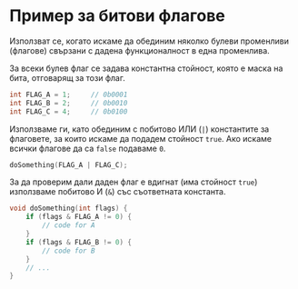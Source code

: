 # Пример за битови флагове

Използват се, когато искаме да обединим няколко булеви променливи (флагове) свързани с дадена функционалност в една променлива.

За всеки булев флаг се задава константна стойност, която е маска на бита, отговарящ за този флаг.

```cpp
int FLAG_A = 1;     // 0b0001
int FLAG_B = 2;     // 0b0010
int FLAG_C = 4;     // 0b0100
```

Използваме ги, като обединим с побитово ИЛИ (`|`) константите за флаговете, за които искаме да подадем стойност `true`.
Ако искаме всички флагове да са `false` подаваме `0`.

```cpp
doSomething(FLAG_A | FLAG_C);
```

За да проверим дали даден флаг е вдигнат (има стойност `true`) използваме побитово И (`&`) със съответната константа.

```cpp
void doSomething(int flags) {
    if (flags & FLAG_A != 0) {
        // code for A
    }
    if (flags & FLAG_B != 0) {
        // code for B
    }
    // ...
}
```
